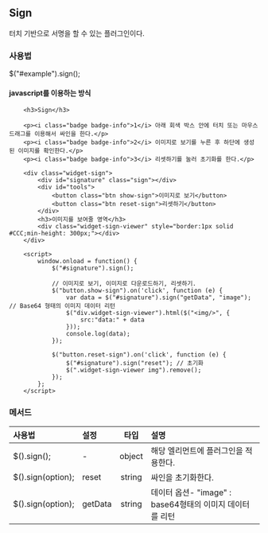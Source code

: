 <!--
layout: 'post'
section: 'Cornerstone Framework'
title: 'Sign'
outline: '터치 기반으로 서명을 할 수 있는 플러그인이다...'
date: '2012-11-16'
tagstr: 'widget'
order: '[4, 3, 11]'
thumbnail: '4.3.11.sign.png'
-->

## Sign

터치 기반으로 서명을 할 수 있는 플러그인이다.

### 사용법
$("#example").sign();

#### javascript를 이용하는 방식


``` cm,{ "iframe-height" : "1100px", "iframe-auto-height": false  }
    <h3>Sign</h3>

    <p><i class="badge badge-info">1</i> 아래 회색 박스 안에 터치 또는 마우스 드래그를 이용해서 싸인을 한다.</p>
    <p><i class="badge badge-info">2</i> 이미지로 보기를 누른 후 하단에 생성된 이미지를 확인한다.</p>
    <p><i class="badge badge-info">3</i> 리셋하기를 눌러 초기화를 한다.</p>

    <div class="widget-sign">
        <div id="signature" class="sign"></div>
        <div id="tools">
            <button class="btn show-sign">이미지로 보기</button>
            <button class="btn reset-sign">리셋하기</button>
        </div>
        <h3>이미지를 보여줄 영역</h3>
        <div class="widget-sign-viewer" style="border:1px solid #CCC;min-height: 300px;"></div>
    </div>

    <script>
	    window.onload = function() {
            $("#signature").sign();

            // 이미지로 보기, 이미지로 다운로드하기, 리셋하기.
            $("button.show-sign").on('click', function (e) {
                var data = $("#signature").sign("getData", "image"); // Base64 형태의 이미지 데이터 리턴
                $("div.widget-sign-viewer").html($("<img/>", {
                    src:"data:" + data
                }));
                console.log(data);
            });

            $("button.reset-sign").on('click', function (e) {
                $("#signature").sign("reset"); // 초기화
                $(".widget-sign-viewer img").remove();
            });
        };
    </script>
```

### 메서드

사용법 | 설정 | 타입 | 설명
:-- | :-- | :-: | :--
$().sign(); | - | object | 해당 엘리먼트에 플러그인을 적용한다.
$().sign(option); | reset | string | 싸인을 초기화한다.
$().sign(option); | getData | string | 데이터 옵션- "image" : base64형태의 이미지 데이터를 리턴


<script type="text/javascript">
var $table = $("table");
$table.addClass("table table-bordered");
$table.find("thead tr > th:not(th:nth-child(4))").addClass("fixed_table");
$table.find("tbody tr > td:not(td:nth-child(4))").addClass("fixed_table");
</script>